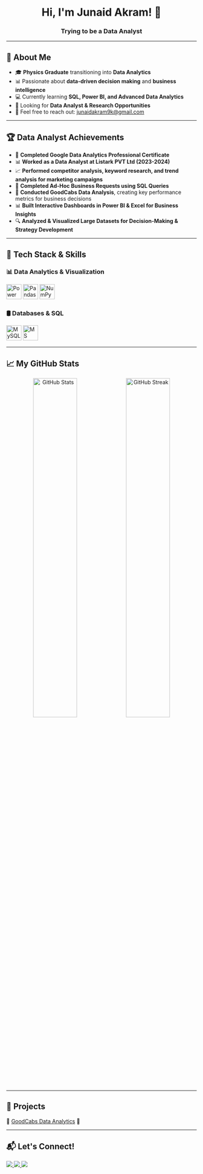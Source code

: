 <h1 align="center">Hi, I'm Junaid Akram! 👋</h1>  
<h3 align="center"> Trying to be a Data Analyst 

---

## 🚀 About Me  
- 🎓 **Physics Graduate** transitioning into **Data Analytics**  
- 📊 Passionate about **data-driven decision making** and **business intelligence**  
- 💻 Currently learning **SQL, Power BI, and Advanced Data Analytics**  
- 🎯 Looking for **Data Analyst & Research Opportunities**  
- 📩 Feel free to reach out: [junaidakram9k@gmail.com](mailto:junaidakram9k@gmail.com)  

---

## 🏆 Data Analyst Achievements  
- 🏅 **Completed Google Data Analytics Professional Certificate**  
- 📊 **Worked as a Data Analyst at Listark PVT Ltd (2023-2024)**   
- 📈 **Performed competitor analysis, keyword research, and trend analysis for marketing campaigns**  
- 📌 **Completed Ad-Hoc Business Requests using SQL Queries**  
- 🚖 **Conducted GoodCabs Data Analysis**, creating key performance metrics for business decisions  
- 📊 **Built Interactive Dashboards in Power BI & Excel for Business Insights**  
- 🔍 **Analyzed & Visualized Large Datasets for Decision-Making & Strategy Development**  

---

## 🚀 Tech Stack & Skills  

### 📊 **Data Analytics & Visualization**  
<img src="https://img.icons8.com/color/48/000000/power-bi.png" alt="Power BI" width="40"/>  
<img src="https://img.icons8.com/color/48/000000/pandas.png" alt="Pandas" width="40"/>  
<img src="https://img.icons8.com/color/48/000000/numpy.png" alt="NumPy" width="40"/>  

### 🛢 **Databases & SQL**  
<img src="https://img.icons8.com/color/48/000000/mysql.png" alt="MySQL" width="40"/>  
<img src="https://img.icons8.com/color/48/000000/microsoft-sql-server.png" alt="MS SQL" width="40"/>  


---

## 📈 My GitHub Stats  
<p align="center">
  <img src="https://github-readme-stats.vercel.app/api?username=junaid-akram&show_icons=true&theme=radical" width="48%" alt="GitHub Stats">
  <img src="https://github-readme-streak-stats.herokuapp.com/?user=junaid-akram&theme=radical" width="48%" alt="GitHub Streak">
</p>

---

## 🎯 Projects  
🔹 [GoodCabs Data Analytics](https://github.com/junaid-akram/GoodCabs-Analysis) 🚖  

---

## 📬 Let's Connect!  
<p align="left">
  <a href="https://www.linkedin.com/in/junaid-akram" target="_blank">
    <img src="https://img.shields.io/badge/LinkedIn-0077B5?style=for-the-badge&logo=linkedin&logoColor=white">
  </a>
  <a href="mailto:junaidakram9k@gmail.com">
    <img src="https://img.shields.io/badge/Email-D14836?style=for-the-badge&logo=gmail&logoColor=white">
  </a>
  <a href="https://github.com/junaidakram0">
    <img src="https://img.shields.io/badge/GitHub-181717?style=for-the-badge&logo=github&logoColor=white">
  </a>
</p>
